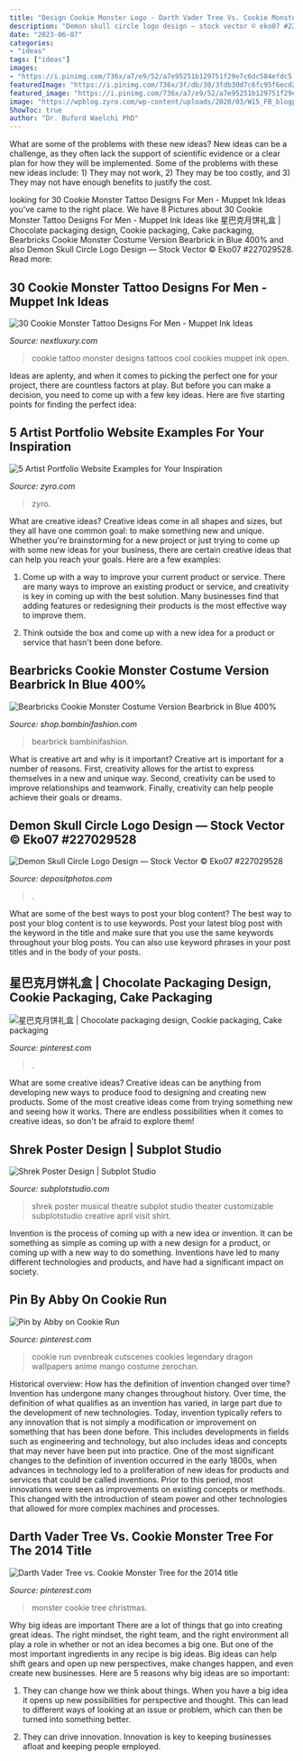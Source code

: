 ```yaml
---
title: "Design Cookie Monster Logo - Darth Vader Tree Vs. Cookie Monster Tree For The 2014 Title"
description: "Demon skull circle logo design — stock vector © eko07 #227029528"
date: "2023-06-07"
categories:
- "ideas"
tags: ["ideas"]
images:
- "https://i.pinimg.com/736x/a7/e9/52/a7e95251b129751f29e7c6dc584efdc5.jpg"
featuredImage: "https://i.pinimg.com/736x/3f/db/30/3fdb30d7c6fc95f6ecd20420ccf1c3f3.jpg"
featured_image: "https://i.pinimg.com/736x/a7/e9/52/a7e95251b129751f29e7c6dc584efdc5.jpg"
image: "https://wpblog.zyro.com/wp-content/uploads/2020/03/W15_FB_blogpost_1200X628_1.png"
ShowToc: true
author: "Dr. Buford Waelchi PhD"
---
```



What are some of the problems with these new ideas?
New ideas can be a challenge, as they often lack the support of scientific evidence or a clear plan for how they will be implemented. Some of the problems with these new ideas include: 1) They may not work, 2) They may be too costly, and 3) They may not have enough benefits to justify the cost.

	

		
looking for 30 Cookie Monster Tattoo Designs For Men - Muppet Ink Ideas you've came to the right place. We have 8 Pictures about 30 Cookie Monster Tattoo Designs For Men - Muppet Ink Ideas like 星巴克月饼礼盒 | Chocolate packaging design, Cookie packaging, Cake packaging, Bearbricks Cookie Monster Costume Version Bearbrick in Blue 400% and also Demon Skull Circle Logo Design — Stock Vector © Eko07 #227029528. Read more:
		
    
## 30 Cookie Monster Tattoo Designs For Men - Muppet Ink Ideas

<img loading=lazy src="http://nextluxury.com/wp-content/uploads/cool-male-cookie-monster-tattoo-designs-on-leg-calf.jpg" onerror="this.onerror=null;this.src='https://tse2.mm.bing.net/th?id=OIP.6Ai5C30v_pTQWU1dz2xmRgHaHa&amp;pid=15.1';" alt="30 Cookie Monster Tattoo Designs For Men - Muppet Ink Ideas">

_Source: nextluxury.com_

>cookie tattoo monster designs tattoos cool cookies muppet ink open. 

	

Ideas are aplenty, and when it comes to picking the perfect one for your project, there are countless factors at play. But before you can make a decision, you need to come up with a few key ideas. Here are five starting points for finding the perfect idea:

    
## 5 Artist Portfolio Website Examples For Your Inspiration

<img loading=lazy src="https://wpblog.zyro.com/wp-content/uploads/2020/03/W15_FB_blogpost_1200X628_1.png" onerror="this.onerror=null;this.src='https://tse1.mm.bing.net/th?id=OIP.saaZAIlpp1xxw-bGuGdvpAHaD4&amp;pid=15.1';" alt="5 Artist Portfolio Website Examples for Your Inspiration">

_Source: zyro.com_

>zyro. 

	

What are creative ideas?
Creative ideas come in all shapes and sizes, but they all have one common goal: to make something new and unique. Whether you're brainstorming for a new project or just trying to come up with some new ideas for your business, there are certain creative ideas that can help you reach your goals. Here are a few examples: 
1. Come up with a way to improve your current product or service. There are many ways to improve an existing product or service, and creativity is key in coming up with the best solution. Many businesses find that adding features or redesigning their products is the most effective way to improve them. 

2. Think outside the box and come up with a new idea for a product or service that hasn't been done before.

    
## Bearbricks Cookie Monster Costume Version Bearbrick In Blue 400%

<img loading=lazy src="https://cdn1.bambinifashion.com/img/p/5/7/2/1/3/4/572134--product-gallery@2x.jpg" onerror="this.onerror=null;this.src='https://tse1.mm.bing.net/th?id=OIP.oQOMoLq_KU3M3lqKZ16g5gHaHa&amp;pid=15.1';" alt="Bearbricks Cookie Monster Costume Version Bearbrick in Blue 400%">

_Source: shop.bambinifashion.com_

>bearbrick bambinifashion. 

	

What is creative art and why is it important?
Creative art is important for a number of reasons. First, creativity allows for the artist to express themselves in a new and unique way. Second, creativity can be used to improve relationships and teamwork. Finally, creativity can help people achieve their goals or dreams.

    
## Demon Skull Circle Logo Design — Stock Vector © Eko07 #227029528

<img loading=lazy src="https://st4.depositphotos.com/11338062/22702/v/950/depositphotos_227029528-stock-illustration-demon-skull-circle-logo-design.jpg" onerror="this.onerror=null;this.src='https://tse3.mm.bing.net/th?id=OIP.Aw2pNaztZLPGzxv4zaoc1AHaHa&amp;pid=15.1';" alt="Demon Skull Circle Logo Design — Stock Vector © Eko07 #227029528">

_Source: depositphotos.com_

>. 

	

What are some of the best ways to post your blog content?
The best way to post your blog content is to use keywords. Post your latest blog post with the keyword in the title and make sure that you use the same keywords throughout your blog posts. You can also use keyword phrases in your post titles and in the body of your posts.

    
## 星巴克月饼礼盒 | Chocolate Packaging Design, Cookie Packaging, Cake Packaging

<img loading=lazy src="https://i.pinimg.com/736x/a7/e9/52/a7e95251b129751f29e7c6dc584efdc5.jpg" onerror="this.onerror=null;this.src='https://tse3.mm.bing.net/th?id=OIP.iyMYOO-2miuDMqKL3Re6zAHaLH&amp;pid=15.1';" alt="星巴克月饼礼盒 | Chocolate packaging design, Cookie packaging, Cake packaging">

_Source: pinterest.com_

>. 

	

What are some creative ideas?
Creative ideas can be anything from developing new ways to produce food to designing and creating new products. Some of the most creative ideas come from trying something new and seeing how it works. There are endless possibilities when it comes to creative ideas, so don't be afraid to explore them!

    
## Shrek Poster Design | Subplot Studio

<img loading=lazy src="https://www.subplotstudio.com/wp-content/uploads/2016/04/Shrek_customized.jpg" onerror="this.onerror=null;this.src='https://tse3.mm.bing.net/th?id=OIP.rPfcO04KfJt6XGwJ1EmlOQHaLc&amp;pid=15.1';" alt="Shrek Poster Design | Subplot Studio">

_Source: subplotstudio.com_

>shrek poster musical theatre subplot studio theater customizable subplotstudio creative april visit shirt. 

	

Invention is the process of coming up with a new idea or invention. It can be something as simple as coming up with a new design for a product, or coming up with a new way to do something. Inventions have led to many different technologies and products, and have had a significant impact on society.

    
## Pin By Abby On Cookie Run

<img loading=lazy src="https://i.pinimg.com/736x/3f/db/30/3fdb30d7c6fc95f6ecd20420ccf1c3f3.jpg" onerror="this.onerror=null;this.src='https://tse2.mm.bing.net/th?id=OIP.aYUFn-X-cMk_KMrZK_RsFQHaES&amp;pid=15.1';" alt="Pin by Abby on Cookie Run">

_Source: pinterest.com_

>cookie run ovenbreak cutscenes cookies legendary dragon wallpapers anime mango costume zerochan. 

	

Historical overview: How has the definition of invention changed over time?
Invention has undergone many changes throughout history. Over time, the definition of what qualifies as an invention has varied, in large part due to the development of new technologies. Today, invention typically refers to any innovation that is not simply a modification or improvement on something that has been done before. This includes developments in fields such as engineering and technology, but also includes ideas and concepts that may never have been put into practice.
One of the most significant changes to the definition of invention occurred in the early 1800s, when advances in technology led to a proliferation of new ideas for products and services that could be called inventions. Prior to this period, most innovations were seen as improvements on existing concepts or methods. This changed with the introduction of steam power and other technologies that allowed for more complex machines and processes.

    
## Darth Vader Tree Vs. Cookie Monster Tree For The 2014 Title

<img loading=lazy src="https://i.pinimg.com/736x/4c/81/e1/4c81e1552fea289497ae20d8321fd90a--cookie-monster-darth-vader.jpg" onerror="this.onerror=null;this.src='https://tse2.mm.bing.net/th?id=OIP.EjtF2n5C-GuYQgiTwO1AGAHaFs&amp;pid=15.1';" alt="Darth Vader Tree vs. Cookie Monster Tree for the 2014 title">

_Source: pinterest.com_

>monster cookie tree christmas. 

	

Why big ideas are important
There are a lot of things that go into creating great ideas. The right mindset, the right team, and the right environment all play a role in whether or not an idea becomes a big one. But one of the most important ingredients in any recipe is big ideas. Big ideas can help shift gears and open up new perspectives, make changes happen, and even create new businesses. Here are 5 reasons why big ideas are so important: 
1. They can change how we think about things. When you have a big idea it opens up new possibilities for perspective and thought. This can lead to different ways of looking at an issue or problem, which can then be turned into something better. 

2. They can drive innovation. Innovation is key to keeping businesses afloat and keeping people employed.

